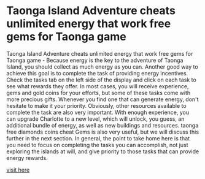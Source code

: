 # Taonga Island Adventure cheats unlimited energy that work free gems for Taonga game

Taonga Island Adventure cheats unlimited energy that work free gems for Taonga game - Because energy is the key to the adventure of Taonga Island, you should collect as much energy as you can. Another good way to achieve this goal is to complete the task of providing energy incentives. Check the tasks tab on the left side of the display and click on each task to see what rewards they offer. In most cases, you will receive experience, gems and gold coins for your efforts, but some of these tasks come with more precious gifts. Whenever you find one that can generate energy, don't hesitate to make it your priority. Obviously, other resources available to complete the task are also very important. With enough experience, you can upgrade Charlotte to a new level, which will unlock, you guess, an additional bundle of energy, as well as new buildings and resources. taonga free diamonds coins cheat Gems is also very useful, but we will discuss this further in the next section. In general, the point to take home here is that you need to focus on completing the tasks you can accomplish, not just exploring the islands at will, and give priority to those tasks that can provide energy rewards.

<a href="https://watermod.icu/taonga-island-adventure/">visit here</a>
